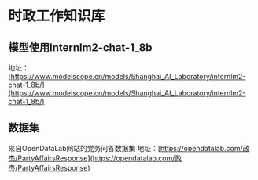 # 时政工作知识库


## 模型使用Internlm2-chat-1_8b
地址：[https://www.modelscope.cn/models/Shanghai_AI_Laboratory/internlm2-chat-1_8b/](https://www.modelscope.cn/models/Shanghai_AI_Laboratory/internlm2-chat-1_8b/)

## 数据集
来自OpenDataLab网站的党务问答数据集
地址：[https://opendatalab.com/政杰/PartyAffairsResponse](https://opendatalab.com/政杰/PartyAffairsResponse)